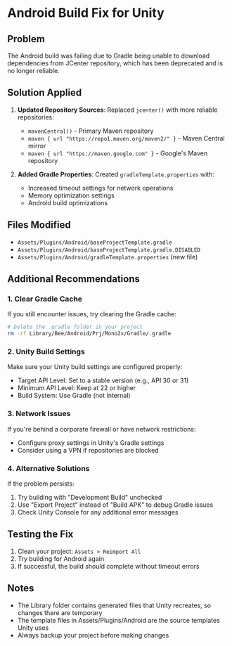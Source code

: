 # Android Build Fix for Unity

## Problem
The Android build was failing due to Gradle being unable to download dependencies from JCenter repository, which has been deprecated and is no longer reliable.

## Solution Applied
1. **Updated Repository Sources**: Replaced `jcenter()` with more reliable repositories:
   - `mavenCentral()` - Primary Maven repository
   - `maven { url "https://repo1.maven.org/maven2/" }` - Maven Central mirror
   - `maven { url "https://maven.google.com" }` - Google's Maven repository

2. **Added Gradle Properties**: Created `gradleTemplate.properties` with:
   - Increased timeout settings for network operations
   - Memory optimization settings
   - Android build optimizations

## Files Modified
- `Assets/Plugins/Android/baseProjectTemplate.gradle`
- `Assets/Plugins/Android/baseProjectTemplate.gradle.DISABLED`
- `Assets/Plugins/Android/gradleTemplate.properties` (new file)

## Additional Recommendations

### 1. Clear Gradle Cache
If you still encounter issues, try clearing the Gradle cache:
```bash
# Delete the .gradle folder in your project
rm -rf Library/Bee/Android/Prj/Mono2x/Gradle/.gradle
```

### 2. Unity Build Settings
Make sure your Unity build settings are configured properly:
- Target API Level: Set to a stable version (e.g., API 30 or 31)
- Minimum API Level: Keep at 22 or higher
- Build System: Use Gradle (not Internal)

### 3. Network Issues
If you're behind a corporate firewall or have network restrictions:
- Configure proxy settings in Unity's Gradle settings
- Consider using a VPN if repositories are blocked

### 4. Alternative Solutions
If the problem persists:
1. Try building with "Development Build" unchecked
2. Use "Export Project" instead of "Build APK" to debug Gradle issues
3. Check Unity Console for any additional error messages

## Testing the Fix
1. Clean your project: `Assets > Reimport All`
2. Try building for Android again
3. If successful, the build should complete without timeout errors

## Notes
- The Library folder contains generated files that Unity recreates, so changes there are temporary
- The template files in Assets/Plugins/Android are the source templates Unity uses
- Always backup your project before making changes
